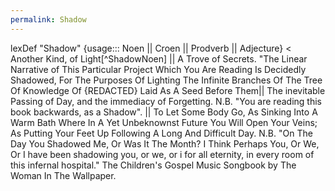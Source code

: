 ```yaml
---
permalink: Shadow
---
```

lexDef "Shadow" {usage::: Noen || Croen || Prodverb || Adjecture} < Another Kind, of Light[^ShadowNoen] || A Trove of Secrets. "The Linear Narrative of This Particular Project Which You Are Reading Is Decidedly Shadowed, For The Purposes Of Lighting The Infinite Branches Of The Tree Of Knowledge Of {REDACTED} Laid As A Seed Before Them|| The inevitable Passing of Day, and the immediacy of Forgetting. N.B. "You are reading this book backwards, as a Shadow". || To Let Some Body Go, As Sinking Into A Warm Bath Where In A Yet Unbeknownst Future You Will Open Your Veins; As Putting Your Feet Up Following A Long And Difficult Day. N.B. "On The Day You Shadowed Me, Or Was It The Month? I Think Perhaps You, Or We, Or I have been shadowing you, or we, or i for all eternity, in every room of this infernal hospital." The Children's Gospel Music Songbook by The Woman In The Wallpaper.
